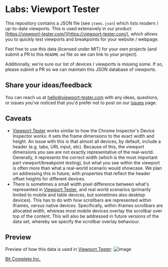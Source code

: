 # Labs: Viewport Tester
This repository contains a JSON file (see `items.json`) which lists modern /
up-to-date viewports. This is used extensively in our product
[https://viewport-tester.com/](https://viewport-tester.com/), which allows you
to quickly test viewports and breakpoints for your website / webpage.

Feel free to use this data (licensed under MIT) for your own projects (and
submit a PR to this `README.md` file so we can link to your project).

Additionally, we're sure our list of devices / viewports is missing some. If so,
please submit a PR so we can maintain this JSON database of viewports.


## Share your ideas/feedback
You can reach us at
[hello@viewport-tester.com](mailto:hello@viewport-tester.com) with any ideas,
questions, or issues you've noticed that you'd prefer not to post on our
[issues](https://github.com/bitcomplete/labs-delta-viewport-tester-viewports/issues)
page.


## Caveats
- [Viewport Tester](https://viewport-tester.com/) works similar to how the
Chrome Inspector's Device Inspector works: it sets the frame dimensions to the
exact width and height. An issue with this is that almost all devices, by
default, include a header (e.g. tabs, URL input, etc). Because of this, the
viewport dimensions you see are not exactly representative of the real-world.
Generally, it represents the correct width (which is the most important part
viewport/breakpoint testing), but what you see within the viewport is often more
than what a real-world scenario would showcase. We plan on addressing this in
future, with properties that reflect the header offset heights for different
devices.
- There is sometimes a small width pixel difference between what's represented
in [Viewport Tester](https://viewport-tester.com/), and real world scenarios
(primarily limited to mobile and table devices, but sometimes also desktop
devices). This has to do with how scrollbars are represented within iframes,
versus native devices. Specifically, within iframes scrollbars are allocated
width, whereas most mobile devices overlay the scrollbar over top of the
content. This will also be addressed in future versions of the data set, whereby
we specify the scrollbar overlay behaviour.


## Preview
Preview of how this data is used in
[Viewport Tester](https://viewport-tester.com):
![image](https://github.com/user-attachments/assets/7cbabf12-3c2b-42d5-b412-b312b2d133be)

[Bit Complete Inc.](https://bitcomplete.io/)

